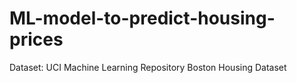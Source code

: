# ML-model-to-predict-housing-prices
Dataset: UCI Machine Learning Repository Boston Housing Dataset
